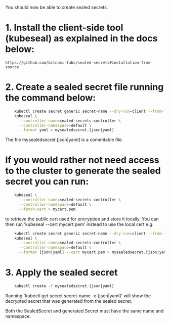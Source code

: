 You should now be able to create sealed secrets.

# 1. Install the client-side tool (kubeseal) as explained in the docs below:

    https://github.com/bitnami-labs/sealed-secrets#installation-from-source

# 2. Create a sealed secret file running the command below:

```bash
    kubectl create secret generic secret-name --dry-run=client --from-literal=foo=bar -o [json|yaml] | \
    kubeseal \
      --controller-name=sealed-secrets-controller \
      --controller-namespace=default \
      --format yaml > mysealedsecret.[json|yaml]
```

The file mysealedsecret.[json|yaml] is a commitable file.

# If you would rather not need access to the cluster to generate the sealed secret you can run:

```bash
    kubeseal \
      --controller-name=sealed-secrets-controller \
      --controller-namespace=default \
      --fetch-cert > mycert.pem
```


to retrieve the public cert used for encryption and store it locally. You can then run 'kubeseal --cert mycert.pem' instead to use the local cert e.g.


```bash
    kubectl create secret generic secret-name --dry-run=client --from-literal=foo=bar -o [json|yaml] | \
    kubeseal \
      --controller-name=sealed-secrets-controller \
      --controller-namespace=default \
      --format [json|yaml] --cert mycert.pem > mysealedsecret.[json|yaml]
```


# 3. Apply the sealed secret
```bash
    kubectl create -f mysealedsecret.[json|yaml]
```

Running 'kubectl get secret secret-name -o [json|yaml]' will show the decrypted secret that was generated from the sealed secret.

Both the SealedSecret and generated Secret must have the same name and namespace.
